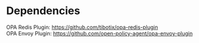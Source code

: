 
# Dependencies

OPA Redis Plugin: https://github.com/tibotix/opa-redis-plugin
<br>
OPA Envoy Plugin: https://github.com/open-policy-agent/opa-envoy-plugin
